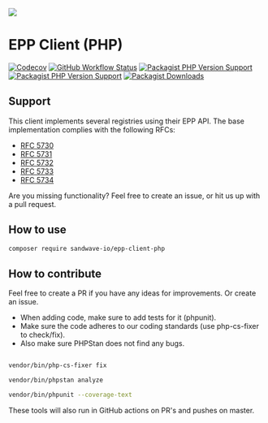 [![](https://user-images.githubusercontent.com/60096509/91668964-54ecd500-eb11-11ea-9c35-e8f0b20b277a.png)](https://sandwave.io)

# EPP Client (PHP)

[![Codecov](https://codecov.io/gh/sandwave-io/epp-client-php/branch/master/graph/badge.svg?token=CWWIFWRKZC)](https://packagist.org/packages/sandwave-io/epp-client-php)
[![GitHub Workflow Status](https://img.shields.io/github/workflow/status/sandwave-io/epp-client-php/CI)](https://packagist.org/packages/sandwave-io/epp-client-php)
[![Packagist PHP Version Support](https://img.shields.io/packagist/php-v/sandwave-io/epp-client-php)](https://packagist.org/packages/sandwave-io/epp-client-php)
[![Packagist PHP Version Support](https://img.shields.io/packagist/v/sandwave-io/epp-client-php)](https://packagist.org/packages/sandwave-io/epp-client-php)
[![Packagist Downloads](https://img.shields.io/packagist/dt/sandwave-io/epp-client-php)](https://packagist.org/packages/sandwave-io/epp-client-php)

## Support

This client implements several registries using their EPP API. The base implementation complies with the following RFCs:

* [RFC 5730](https://tools.ietf.org/html/rfc5730)
* [RFC 5731](https://tools.ietf.org/html/rfc5731)
* [RFC 5732](https://tools.ietf.org/html/rfc5732)
* [RFC 5733](https://tools.ietf.org/html/rfc5733)
* [RFC 5734](https://tools.ietf.org/html/rfc5734)

Are you missing functionality? Feel free to create an issue, or hit us up with a pull request.

## How to use

```bash
composer require sandwave-io/epp-client-php
```

## How to contribute

Feel free to create a PR if you have any ideas for improvements. Or create an issue.

* When adding code, make sure to add tests for it (phpunit).
* Make sure the code adheres to our coding standards (use php-cs-fixer to check/fix). 
* Also make sure PHPStan does not find any bugs.

```bash

vendor/bin/php-cs-fixer fix

vendor/bin/phpstan analyze

vendor/bin/phpunit --coverage-text

```

These tools will also run in GitHub actions on PR's and pushes on master.
